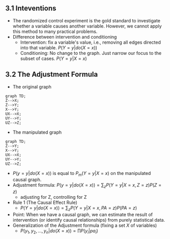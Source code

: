 ## 3.1 Inteventions
- The randomized control experiment is the gold standard to investigate whether a variable causes another variable. However, we cannot apply this method to many practical problems.
- Difference between intervention and conditioning
    - Intervention: fix a variable's value, i.e., removing all edges directed into that variable. $P(Y=y \vert do(X=x))$
    - Conditioning: No change to the graph. Just narrow our focus to the subset of cases. $P(Y=y \vert X=x)$

## 3.2 The Adjustment Formula
- The original graph
```mermaid
graph TD;
Z-->X;
Z-->Y;
X-->Y;
UX-->X;
UY-->Y;
UZ-->Z;
```
- The manipulated graph
```mermaid
graph TD;
Z-->Y;
X-->Y;
UX-->X;
UY-->Y;
UZ-->Z;
```
- $P(y=y \vert do(X=x))$ is equal to $P _ m(Y=y \vert X=x)$ on the manipulated causal graph.
- Adjustment formula: $P(y=y \vert do(X=x)) = \sum _ z P(Y=y \vert X=x, Z=z)P(Z=z)$
    - adjusting for Z, controlling for Z
- Rule 1 (The Causal Effect Rule)
    - $P(Y=y \vert do(X=x)) = \sum _z P(Y=y \vert X=x, PA=z)P(PA=z)$
- Point: When we have a causal graph, we can estimate the result of intervention (or identify causal relationships) from purely statistical data.
- Generalization of the Adjustment formula (fixing a set $X$ of variables)
    - $P(y _ 1, y _ 2, ..., y _ n \vert do(X=x)) = \prod P(y _ i \vert {pa} _ i)$
